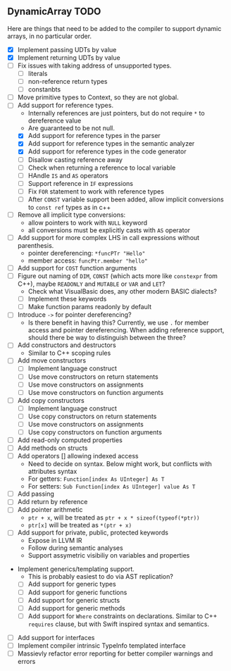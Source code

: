 DynamicArray TODO
-----------------

Here are things that need to be added to the compiler to support
dynamic arrays, in no particular order.

- [x] Implement passing UDTs by value
- [x] Implement returning UDTs by value
- [ ] Fix issues with taking address of unsupported types.
    - [ ] literals
    - [ ] non-reference return types
    - [ ] constanbts
- [ ] Move primitive types to Context, so they are not global.
- [ ] Add support for reference types.
    - Internally references are just pointers, but do not require `*` to dereference value
    - Are guaranteed to be not null.
    - [x] Add support for reference types in the parser
    - [x] Add support for reference types in the semantic analyzer
    - [x] Add support for reference types in the code generator
    - [ ] Disallow casting reference away
    - [ ] Check when returning a reference to local variable
    - [ ] HAndle `IS` and `AS` operators
    - [ ] Support reference in `IF` expressions
    - [ ] Fix `FOR` statement to work with reference types
    - [ ] After `CONST` variable support been added, allow implicit conversions to `const ref` types as in c++
- [ ] Remove all implicit type conversions:
  - allow pointers to work with `NULL` keyword 
  - all conversions must be explicitly casts with `AS` operator
- [ ] Add support for more complex LHS in call expressions without parenthesis.
    - pointer dereferencing: `*funcPTr "Hello"`
    - member access: `funcPtr.member "hello"`
- [ ] Add support for `COST` function arguments
- [ ] Figure out naming of `DIM`, `CONST` (which acts more like `constexpr` from C++), maybe `READONLY` and `MUTABLE` or `VAR` and `LET`?
  - Check what VisualBasic does, any other modern BASIC dialects? 
  - [ ] Implement these keywords
  - [ ] Make function params readonly by default
- [ ] Introduce `->` for pointer dereferencing?
  - Is there benefit in having this? Currently, we use `.` for member access and pointer dereferencing. When adding
    reference support, should there be way to distinguish between the three?
- [ ] Add constructors and destructors
  - Similar to C++ scoping rules
- [ ] Add move constructors
  - [ ] Implement language construct
  - [ ] Use move constructors on return statements
  - [ ] Use move constructors on assignments
  - [ ] Use move constructors on function arguments
- [ ] Add copy constructors
  - [ ] Implement language construct
  - [ ] Use copy constructors on return statements
  - [ ] Use move constructors on assignments
  - [ ] Use copy constructors on function arguments
- [ ] Add read-only computed properties
- [ ] Add methods on structs
- [ ] Add operators [] allowing indexed access
  - Need to decide on syntax. Below might work,
    but conflicts with attributes syntax
  - For getters: `Function[index As UInteger] As T`
  - For setters: `Sub Function[index As UInteger] value As T`
- [ ] Add passing
- [ ] Add return by reference
- [ ] Add pointer arithmetic 
  - `ptr + x`, will be treated as `ptr + x * sizeof(typeof(*ptr))`
  - `ptr[x]` will be treated as `*(ptr + x)`
- [ ] Add support for private, public, protected keywords
  - Expose in LLVM IR
  - Follow during semantic analyses
  - Support assymetric visibiliy on variables and properties
- Implement generics/templating support.
  - This is probably easiest to do via AST replication? 
  - [ ] Add support for generic types
  - [ ] Add support for generic functions
  - [ ] Add support for generic structs
  - [ ] Add support for generic methods
  - [ ] Add support for `Where` constraints on declarations. Similar to C++ `requires` clause, but with Swift inspired
    syntax and semantics.
- [ ] Add support for interfaces
- [ ] Implement compiler intrinsic TypeInfo templated interface
- [ ] Massievly refactor error reporting for better compiler warnings and errors
